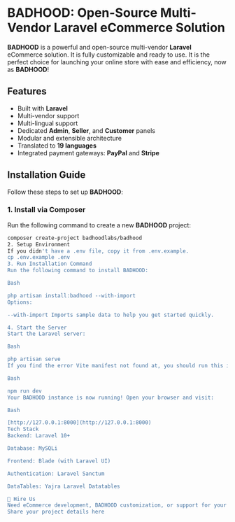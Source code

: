 # BADHOOD: Open-Source Multi-Vendor Laravel eCommerce Solution

**BADHOOD** is a powerful and open-source multi-vendor **Laravel** eCommerce solution. It is fully customizable and ready to use. It is the perfect choice for launching your online store with ease and efficiency, now as **BADHOOD**!

## Features

- Built with **Laravel**
- Multi-vendor support
- Multi-lingual support
- Dedicated **Admin**, **Seller**, and **Customer** panels
- Modular and extensible architecture
- Translated to **19 languages**
- Integrated payment gateways: **PayPal** and **Stripe**

## Installation Guide

Follow these steps to set up **BADHOOD**:

### **1. Install via Composer**

Run the following command to create a new **BADHOOD** project:
```sh
composer create-project badhoodlabs/badhood
2. Setup Environment
If you didn't have a .env file, copy it from .env.example.
cp .env.example .env
3. Run Installation Command
Run the following command to install BADHOOD:

Bash

php artisan install:badhood --with-import
Options:

--with-import Imports sample data to help you get started quickly.

4. Start the Server
Start the Laravel server:

Bash

php artisan serve
If you find the error Vite manifest not found at, you should run this in a separate terminal:

Bash

npm run dev
Your BADHOOD instance is now running! Open your browser and visit:

Bash

[http://127.0.0.1:8000](http://127.0.0.1:8000)
Tech Stack
Backend: Laravel 10+

Database: MySQLi

Frontend: Blade (with Laravel UI)

Authentication: Laravel Sanctum

DataTables: Yajra Laravel Datatables

💼 Hire Us
Need eCommerce development, BADHOOD customization, or support for your project? We’re ready to help.
Share your project details here
